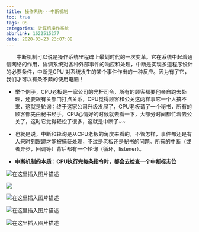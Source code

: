 ```yaml
---
title: 操作系统---中断机制
toc: true
tags: OS
categories: 计算机操作系统
abbrlink: 1622515277
date: 2020-03-23 23:07:08
---
```

&nbsp;&nbsp;&nbsp;&nbsp;&nbsp;&nbsp;&nbsp;中断机制可以说是操作系统里程碑上最划时代的一次变革。它在系统中起着通信网络的作用，协调系统对各种外部事件的响应和处理，中断是实现多道程序设计的必要条件，中断是CPU 对系统发生的某个事件作出的一种反应。因为有了它，我们才可以有条不紊的使用电脑！
<!--more-->

- 举个例子，CPU老板是一家公司的光杆司令，所有的顾客都要他亲自跑去处理，还要跟有关部门打点关系，CPU觉得顾客和公关这两样事它一个人搞不来，这就是轮询；终于这家公司升级发展了，CPU老板请了一个秘书，所有的顾客都先由秘书经手，CPU心情好的时候就去看一下，大部分时间都忙着去公关了，这时它觉得轻松了很多，这就是中断了~~

- 也就是说，中断和轮询是从CPU老板的角度来看的，不管怎样，事件都还是有人来时刻跟踪才能被捕获处理，不过是老板还是秘书的问题。所有的中断（或者异步，回调等）背后都有一个轮询（循环，listener）。

- **中断机制的本质：CPU执行完每条指令时，都会去检查一个中断标志位**



![在这里插入图片描述](https://img-blog.csdnimg.cn/20200312181724601.png?x-oss-process=image/watermark,type_ZmFuZ3poZW5naGVpdGk,shadow_10,text_aHR0cHM6Ly9ibG9nLmNzZG4ubmV0L3dlaXhpbl80NDg2MTM5OQ==,size_16,color_FFFFFF,t_70)

![ ](https://img-blog.csdnimg.cn/20200312182615189.png?x-oss-process=image/watermark,type_ZmFuZ3poZW5naGVpdGk,shadow_10,text_aHR0cHM6Ly9ibG9nLmNzZG4ubmV0L3dlaXhpbl80NDg2MTM5OQ==,size_16,color_FFFFFF,t_70)

![在这里插入图片描述](https://img-blog.csdnimg.cn/20200312182607627.png?x-oss-process=image/watermark,type_ZmFuZ3poZW5naGVpdGk,shadow_10,text_aHR0cHM6Ly9ibG9nLmNzZG4ubmV0L3dlaXhpbl80NDg2MTM5OQ==,size_16,color_FFFFFF,t_70)

![在这里插入图片描述](https://img-blog.csdnimg.cn/20200312183153533.png?x-oss-process=image/watermark,type_ZmFuZ3poZW5naGVpdGk,shadow_10,text_aHR0cHM6Ly9ibG9nLmNzZG4ubmV0L3dlaXhpbl80NDg2MTM5OQ==,size_16,color_FFFFFF,t_70)

![在这里插入图片描述](https://img-blog.csdnimg.cn/20200312183251723.png?x-oss-process=image/watermark,type_ZmFuZ3poZW5naGVpdGk,shadow_10,text_aHR0cHM6Ly9ibG9nLmNzZG4ubmV0L3dlaXhpbl80NDg2MTM5OQ==,size_16,color_FFFFFF,t_70)

